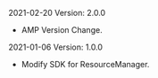 2021-02-20 Version: 2.0.0
- AMP Version Change.

2021-01-06 Version: 1.0.0
- Modify SDK for ResourceManager.

